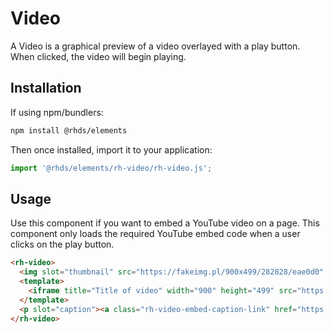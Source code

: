 # Video

A Video is a graphical preview of a video overlayed with a play button. When clicked, the video will begin playing.

## Installation

If using npm/bundlers:

```bash
npm install @rhds/elements
```

Then once installed, import it to your application:

```js
import '@rhds/elements/rh-video/rh-video.js';
```


## Usage

Use this component if you want to embed a YouTube video on a page. This component only loads the required YouTube embed code when a user clicks on the play button.

```html
<rh-video>
  <img slot="thumbnail" src="https://fakeimg.pl/900x499/282828/eae0d0" alt="Image description"/>
  <template>
    <iframe title="Title of video" width="900" height="499" src="https://www.youtube.com/embed/Hc8emNr2igU" frameborder="0" allow="accelerometer; autoplay; clipboard-write; encrypted-media; gyroscope; picture-in-picture; web-share" referrerpolicy="strict-origin-when-cross-origin" allowfullscreen></iframe>
  </template>
  <p slot="caption"><a class="rh-video-embed-caption-link" href="https://www.redhat.com/">View the infographic</a></p>
</rh-video>
```

